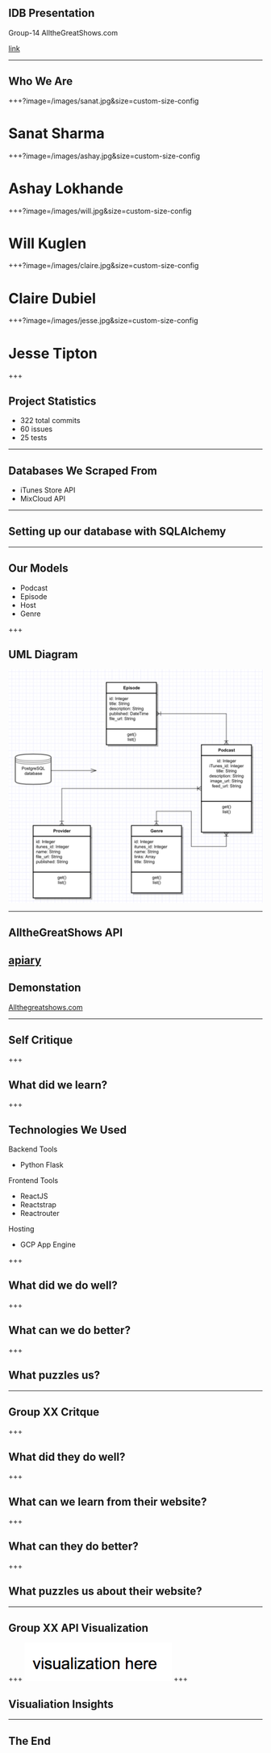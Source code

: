 ## IDB Presentation
Group-14 AlltheGreatShows.com

[link](https:allthegreatshows.com)

---

## Who We Are

+++?image=/images/sanat.jpg&size=custom-size-config

# Sanat Sharma

+++?image=/images/ashay.jpg&size=custom-size-config

# Ashay Lokhande

+++?image=/images/will.jpg&size=custom-size-config

# Will Kuglen

+++?image=/images/claire.jpg&size=custom-size-config

# Claire Dubiel

+++?image=/images/jesse.jpg&size=custom-size-config

# Jesse Tipton

+++
## Project Statistics
- 322 total commits
- 60 issues
- 25 tests

---

## Databases We Scraped From
- iTunes Store API
- MixCloud API

---

## Setting up our database with SQLAlchemy


---
## Our Models
- Podcast
- Episode
- Host
- Genre

+++
<!-- spacing is off -->
## UML Diagram
![logo](/images/uml.jpg)

---

## AlltheGreatShows API
[apiary](https://docs.allthegreatshows.apiary.io/)
---

## Demonstation
[Allthegreatshows.com](https:allthegreatshows.com)

---

## Self Critique

+++
## What did we learn?
+++
## Technologies We Used
<!-- can we left adjust this? -->
Backend Tools
- Python Flask

Frontend Tools
- ReactJS
- Reactstrap
- Reactrouter

Hosting
- GCP App Engine

+++
## What did we do well?

+++
## What can we do better?

+++
## What puzzles us?

---

## Group XX Critque

+++
## What did they do well?

+++
## What can we learn from their website?

+++
## What can they do better?

+++
## What puzzles us about their website?

---

## Group XX API Visualization
+++
![logo](/images/empty_visualization.jpg)
+++
## Visualiation Insights
---
## The End